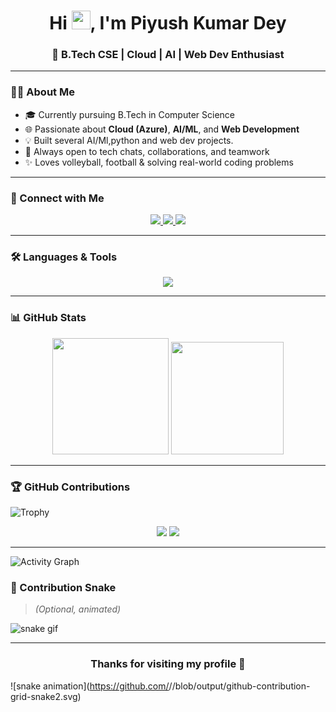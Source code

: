 <h1 align="center">
  Hi <img src="https://media.giphy.com/media/hvRJCLFzcasrR4ia7z/giphy.gif" width="30px"/>, I'm Piyush Kumar Dey
</h1>
<h3 align="center">🚀 B.Tech CSE | Cloud | AI | Web Dev Enthusiast</h3>

---

### 👨‍💻 About Me

- 🎓 Currently pursuing B.Tech in Computer Science
- 🌐 Passionate about **Cloud (Azure)**, **AI/ML**, and **Web Development**
- 💡 Built several AI/Ml,python and web dev projects.
- 💬 Always open to tech chats, collaborations, and teamwork
- ✨ Loves volleyball, football & solving real-world coding problems

---

### 🔗 Connect with Me

<p align="center">
  <a href="https://www.linkedin.com/in/piyush-kumar-dey-291b19342/">
    <img src="https://img.shields.io/badge/LinkedIn-blue?style=for-the-badge&logo=linkedin&logoColor=white" />
  </a>
  <a href="mailto:deypiyushkumar12121@gmail.com">
    <img src="https://img.shields.io/badge/Gmail-D14836?style=for-the-badge&logo=gmail&logoColor=white" />
  </a>
  <a href="https://github.com/piyushkumar030">
    <img src="https://img.shields.io/badge/GitHub-black?style=for-the-badge&logo=github&logoColor=white" />
  </a>
</p>

---

### 🛠️ Languages & Tools

<div align="center">
  <img src="https://skillicons.dev/icons?i=c,cpp,py,java,html,css,javascript,bootstrap,tailwind,nodejs,react,kotlin,mongodb,mysql,php,azure,git,bash,vscode,linux" />
</div>

---

### 📊 GitHub Stats

<div align="center">
  <img src="https://github-readme-stats.vercel.app/api?username=piyushkumar030&show_icons=true&theme=radical" height="186"/>
  <img src="https://github-readme-streak-stats.herokuapp.com/?user=piyushkumar030&theme=radical" height="180"/>
</div>

---


### 🏆 GitHub Contributions

![Trophy](https://github-profile-trophy.vercel.app/?username=piyushkumar030&theme=dracula)

<div align="center">
  <img src="https://github-profile-summary-cards.vercel.app/api/cards/repos-per-language?username=piyushkumar030&theme=radical" />
  <img src="https://github-profile-summary-cards.vercel.app/api/cards/most-commit-language?username=piyushkumar030&theme=radical" />
</div>


---
![Activity Graph](https://github-readme-activity-graph.vercel.app/graph?username=piyushkumar030&theme=light)

### 🐍 Contribution Snake

> _(Optional, animated)_

![snake gif](https://raw.githubusercontent.com/piyushkumar030/piyushkumar030/output/github-contribution-grid-snake.svg)

---

<h3 align="center">Thanks for visiting my profile 🙌</h3>


![snake animation](https://github.com/<seu user name>/<seu user name>/blob/output/github-contribution-grid-snake2.svg)
